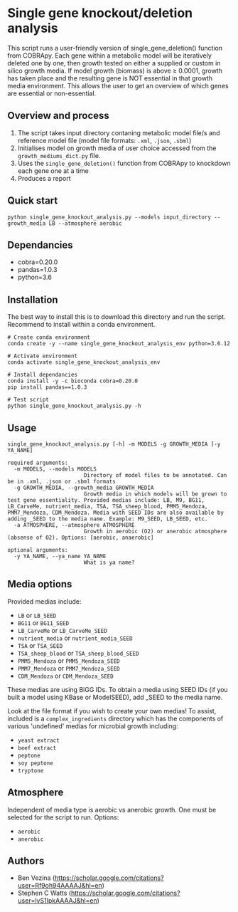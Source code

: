 # Single gene knockout/deletion analysis

This script runs a user-friendly version of single_gene_deletion() function from COBRApy. Each gene within a metabolic model will be iteratively deleted one by one, then growth tested on either a supplied or custom in silico growth media. If model growth (biomass) is above ≥ 0.0001, growth has taken place and the resulting gene is NOT essential in that growth media environment. This allows the user to get an overview of which genes are essential or non-essential.

## Overview and process
1. The script takes input directory contaning metabolic model file/s and reference model file (model file formats: `.xml`, `.json`, `.sbml`) 
2. Initialises model on growth media of user choice accessed from the `growth_mediums_dict.py` file.
3. Uses the `single_gene_deletion()` function from COBRApy to knockdown each gene one at a time
4. Produces a report 


## Quick start
```
python single_gene_knockout_analysis.py --models input_directory --growth_media LB --atmosphere aerobic
```

## Dependancies
- cobra=0.20.0
- pandas=1.0.3
- python=3.6

## Installation
The best way to install this is to download this directory and run the script. Recommend to install within a conda environment.

```
# Create conda environment
conda create -y --name single_gene_knockout_analysis_env python=3.6.12

# Activate environment
conda activate single_gene_knockout_analysis_env

# Install dependancies
conda install -y -c bioconda cobra=0.20.0
pip install pandas==1.0.3

# Test script
python single_gene_knockout_analysis.py -h
```

## Usage
```
single_gene_knockout_analysis.py [-h] -m MODELS -g GROWTH_MEDIA [-y YA_NAME]

required arguments:
  -m MODELS, --models MODELS
                        Directory of model files to be annotated. Can be in .xml, .json or .sbml formats
  -g GROWTH_MEDIA, --growth_media GROWTH_MEDIA
                        Growth media in which models will be grown to test gene essentiality. Provided medias include: LB, M9, BG11, LB_CarveMe, nutrient_media, TSA, TSA_sheep_blood, PMM5_Mendoza, PMM7_Mendoza, CDM_Mendoza. Media with SEED IDs are also available by adding _SEED to the media name. Example: M9_SEED, LB_SEED, etc.
  -a ATMOSPHERE, --atmosphere ATMOSPHERE
                        Growth in aerobic (O2) or anerobic atmosphere (absense of O2). Options: [aerobic, anaerobic]

optional arguments:
  -y YA_NAME, --ya_name YA_NAME
                        What is ya name?
```

## Media options
Provided medias include:
- `LB` or `LB_SEED`
- `BG11` or `BG11_SEED`
- `LB_CarveMe` or `LB_CarveMe_SEED`
- `nutrient_media` or `nutrient_media_SEED`
- `TSA` or `TSA_SEED`
- `TSA_sheep_blood` or `TSA_sheep_blood_SEED`
- `PMM5_Mendoza` or `PMM5_Mendoza_SEED`
- `PMM7_Mendoza` or `PMM7_Mendoza_SEED`
- `CDM_Mendoza` or `CDM_Mendoza_SEED`

These medias are using BiGG IDs. To obtain a media using SEED IDs (if you built a model using KBase or ModelSEED), add _SEED to the media name.

Look at the file format if you wish to create your own medias! To assist, included is a `complex_ingredients` directory which has the components of various 'undefined' medias for microbial growth including:
- `yeast extract`
- `beef extract`
- `peptone`
- `soy peptone`
- `tryptone` 

## Atmosphere
Independent of media type is aerobic vs anerobic growth. One must be selected for the script to run. Options:
- `aerobic`
- `anerobic`

## Authors

- Ben Vezina (https://scholar.google.com/citations?user=Rf9oh94AAAAJ&hl=en)
- Stephen C Watts (https://scholar.google.com/citations?user=lvS1IpkAAAAJ&hl=en)

